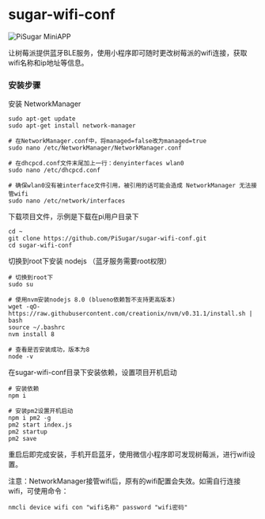 # sugar-wifi-conf

![PiSugar MiniAPP](https://raw.githubusercontent.com/PiSugar/sugar-wifi-conf/master/image/qrcode.jpg)

让树莓派提供蓝牙BLE服务，使用小程序即可随时更改树莓派的wifi连接，获取wifi名称和ip地址等信息。


### 安装步骤

安装 NetworkManager

```
sudo apt-get update
sudo apt-get install network-manager

# 在NetworkManager.conf中，将managed=false改为managed=true
sudo nano /etc/NetworkManager/NetworkManager.conf

# 在dhcpcd.conf文件末尾加上一行：denyinterfaces wlan0
sudo nano /etc/dhcpcd.conf

# 确保wlan0没有被interface文件引用，被引用的话可能会造成 NetworkManager 无法接管wifi
sudo nano /etc/network/interfaces

```

下载项目文件，示例是下载在pi用户目录下

```
cd ~
git clone https://github.com/PiSugar/sugar-wifi-conf.git
cd sugar-wifi-conf

```


切换到root下安装 nodejs （蓝牙服务需要root权限）


```
# 切换到root下
sudo su

# 使用nvm安装nodejs 8.0 (blueno依赖暂不支持更高版本)
wget -qO- https://raw.githubusercontent.com/creationix/nvm/v0.31.1/install.sh | bash
source ~/.bashrc
nvm install 8

# 查看是否安装成功，版本为8
node -v

```

在sugar-wifi-conf目录下安装依赖，设置项目开机启动

```
# 安装依赖
npm i

# 安装pm2设置开机启动
npm i pm2 -g
pm2 start index.js
pm2 startup
pm2 save
```

重启后即完成安装，手机开启蓝牙，使用微信小程序即可发现树莓派，进行wifi设置。


注意：NetworkManager接管wifi后，原有的wifi配置会失效。如需自行连接wifi，可使用命令：

```
nmcli device wifi con "wifi名称" password "wifi密码" 

``` 



